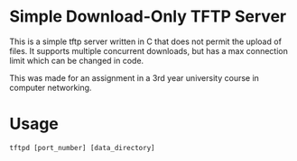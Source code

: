 # Simple Download-Only TFTP Server

This is a simple tftp server written in C that does not permit the upload of files. It supports multiple concurrent downloads, but has a max connection limit which can be changed in code.

This was made for an assignment in a 3rd year university course in computer networking.

# Usage
```
tftpd [port_number] [data_directory]
```

